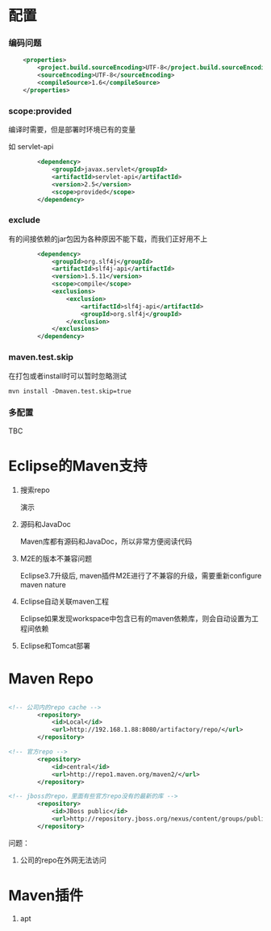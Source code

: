 # 配置

### 编码问题

```xml
    <properties>
        <project.build.sourceEncoding>UTF-8</project.build.sourceEncoding>
        <sourceEncoding>UTF-8</sourceEncoding>
        <compileSource>1.6</compileSource>
    </properties>
```


### scope:provided
编译时需要，但是部署时环境已有的变量

如 servlet-api

```xml
        <dependency>
            <groupId>javax.servlet</groupId>
            <artifactId>servlet-api</artifactId>
            <version>2.5</version>
            <scope>provided</scope>
        </dependency>
```

### exclude

有的间接依赖的jar包因为各种原因不能下载，而我们正好用不上

```xml
        <dependency>
            <groupId>org.slf4j</groupId>
            <artifactId>slf4j-api</artifactId>
            <version>1.5.11</version>
            <scope>compile</scope>
            <exclusions>
                <exclusion>
                    <artifactId>slf4j-api</artifactId>
                    <groupId>org.slf4j</groupId>
                </exclusion>
            </exclusions>
        </dependency>
```

### maven.test.skip

在打包或者install时可以暂时忽略测试

`mvn install -Dmaven.test.skip=true`


### 多配置

TBC


# Eclipse的Maven支持


1. 搜索repo

    演示

1. 源码和JavaDoc

    Maven库都有源码和JavaDoc，所以非常方便阅读代码

1. M2E的版本不兼容问题

    Eclipse3.7升级后, maven插件M2E进行了不兼容的升级，需要重新configure maven nature

1. Eclipse自动关联maven工程

    Eclipse如果发现workspace中包含已有的maven依赖库，则会自动设置为工程间依赖

1. Eclipse和Tomcat部署

# Maven Repo
```xml

<!-- 公司内的repo cache -->
        <repository>
            <id>Local</id>
            <url>http://192.168.1.88:8080/artifactory/repo/</url>
        </repository>

<!-- 官方repo -->
        <repository>
            <id>central</id>
            <url>http://repo1.maven.org/maven2/</url>
        </repository>

<!-- jboss的repo，里面有些官方repo没有的最新的库 -->
        <repository>
            <id>JBoss public</id>
            <url>http://repository.jboss.org/nexus/content/groups/public/</url>
        </repository>

```

问题：

1. 公司的repo在外网无法访问

# Maven插件

1. apt

